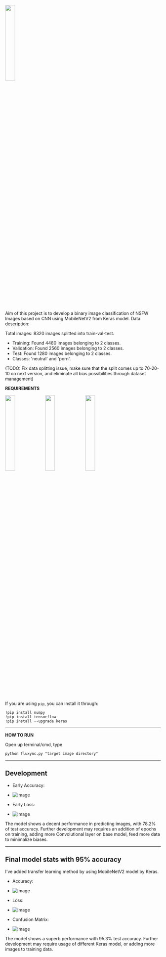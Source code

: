 <img src="https://i.imgur.com/e2dOWOL.png" width="25%" height="25%"> 

Aim of this project is to develop a binary image classification of NSFW Images based on CNN using MobileNetV2 from Keras model.
Data description:

Total images: 8320 images splitted into train-val-test.
- Training: Found 4480 images belonging to 2 classes.
- Validation: Found 2560 images belonging to 2 classes.
- Test: Found 1280 images belonging to 2 classes.
- Classes: 'neutral' and 'porn'.

(TODO: Fix data splitting issue, make sure that the split comes up to 70-20-10 on next version, and eliminate all bias possibilities through dataset management)

**REQUIREMENTS**

<img src="https://upload.wikimedia.org/wikipedia/commons/thumb/3/31/NumPy_logo_2020.svg/768px-NumPy_logo_2020.svg.png" width="25%" height="25%"> <img src="https://upload.wikimedia.org/wikipedia/commons/thumb/a/ab/TensorFlow_logo.svg/768px-TensorFlow_logo.svg.png" width="25%" height="25%"> <img src="https://keras.io/img/logo.png" width="25%" height="25%">

If you are using ```pip```, you can install it through:
```
!pip install numpy
!pip install tensorflow
!pip install --upgrade keras 
```

---
**HOW TO RUN**

Open up terminal/cmd, type
```
python fluxync.py "target image directory"
```

---
## **Development**

- Early Accuracy:
- ![image](https://github.com/user-attachments/assets/8f4eab6a-cb9d-46ef-89cc-a51f64efdfe5)

- Early Loss:
- ![image](https://github.com/user-attachments/assets/bf12c065-196d-4f09-9f3a-273203fdf8e5)

The model shows a decent performance in predicting images, with 78.2% of test accuracy.
Further development may requires an addition of epochs on training, adding more Convolutional layer on base model, feed more data to minimalize biases.

---

## **Final model stats with 95% accuracy**

I've added transfer learning method by using MobileNetV2 model by Keras.

- Accuracy:
- ![image](https://github.com/user-attachments/assets/026f2b4a-0a4e-45ac-815d-4500efcbe5d9)

- Loss:
- ![image](https://github.com/user-attachments/assets/b86de15c-ac2d-40fc-b8dd-c9a7e19a08d4)

- Confusion Matrix:
- ![image](https://github.com/user-attachments/assets/13f5aa1c-a468-4cd5-84e5-5d579a9e83a8)

The model shows a superb performance with 95.3% test accuracy.
Further development may require usage of different Keras model, or adding more images to training data.
